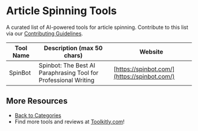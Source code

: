 # Article Spinning Tools

A curated list of AI-powered tools for article spinning. Contribute to this list via our [Contributing Guidelines](../CONTRIBUTING.md).

| Tool Name | Description (max 50 chars) | Website |
|-----------|----------------------------|---------|
| SpinBot | Spinbot: The Best AI Paraphrasing Tool for Professional Writing | [https://spinbot.com/](https://spinbot.com/) |

## More Resources
- [Back to Categories](../README.md)
- Find more tools and reviews at [Toolkitly.com](https://toolkitly.com)!
